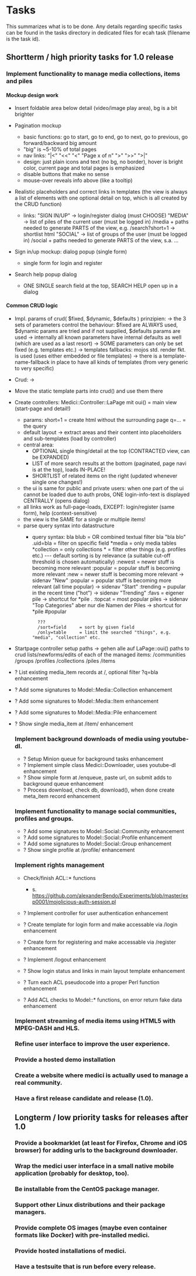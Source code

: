 # Tasks

This summarizes what is to be done. Any details regarding specific tasks
can be found in the tasks directory in dedicated files for ecah task
(filename is the task id).

## Shortterm / high priority tasks for 1.0 release

### Implement functionality to manage media collections, items and piles

#### Mockup design work

- Insert foldable area below detail (video/image play area), bg is a bit brighter

- Pagination mockup
	- basic functions: go to start, go to end, go to next, go to previous, go forward/backward big amount
	- "big" is ~5-10% of total pages
	- nav links: "|<" "<<" "<" "Page x of n" ">" ">>" ">|"
	- design: just plain icons and text (no bg, no border), 
		hover is bright color, current page and total pages is emphasized
	- disable buttons that make no sense
	- mouse-over reveals info above (like a tooltip)

- Realistic placeholders and correct links in templates
	(the view is always a list of elements with one optional detail on top, which is
	all created by the CRUD function)
	- links:
		"SIGN IN/UP" -> login/register dialog (must CHOOSE)
		"MEDIA" -> list of piles of the current user (must be logged in)
			/media
			+ paths needed to generate PARTS of the view, e.g.
				/search?short=1 -> shortlist html
		"SOCIAL" -> list of groups of the user (must be logged in)
			/social
			+ paths needed to generate PARTS of the view, s.a.
				...

- Sign in/up mockup: dialog popup (single form)
	- single form for login and register

- Search help popup dialog
	- ONE SINGLE search field at the top, SEARCH HELP open up in a dialog

#### Common CRUD logic

- Impl. params of crud( $fixed, $dynamic, $defaults ) prinzipien:
	-> the 3 sets of parameters control the behaviour:
			$fixed are ALWAYS used, $dynamic params are tried and if not supplied, $defaults params are used
	-> internally all known parameters have internal defaults as well (which are used as a last resort)
	-> SOME parameters can only be set fixed (e.g. templates etc.)
	-> templates fallbacks: mojos std. render fkt. is used (uses either embedded or file templates)
	-> there is a template-name-fallback in place to have all kinds of templates (from very generic to very specific)

- Crud: <table> -> <div>

- Move the static template parts into crud() and use them there

- Create controllers: Medici::Controller::LaPage mit oui() = main view (start-page and detail!)
	- params:
			short=1 = create html without the surrounding page
			q=... = the query
	- default layout -> extract areas and their content into placeholders and sub-templates (load by controller)
	- central area:
		- OPTIONAL single thing/detail at the top (CONTRACTED view, can be EXPANDED)
		- LIST of more search results at the bottom (paginated, page navi is at the top), loads IN-PLACE!
		- SHORTLIST of related items on the right (updated whenever single one changes!)
	- the ui is same for public and private users: when one part of the ui cannot be loaded
		due to auth probs, ONE login-info-text is displayed CENTRALLY (opens dialog)
	- all links work as full-page-loads, EXCEPT: login/register (same form), help (context-sensitive)
	- the view is the SAME for a single or multiple items!
	- parse query syntax into datastructure
		- query syntax:
				bla blub			= OR combined textual filter
				bla
				"bla blo"
				.uid=bla				= filter on specific field
				*media				= only media tables
				*collection		= only collections
				*<more>				= filter other things (e.g. profiles etc.)
			--- default sorting is by relevance (a suitable cut-off threshold is chosen automatically)
				:newest				= newer stuff is becoming more relevant
				:popular			= popular stuff is becoming more relevant
				:new   				= newer stuff is becoming more relevant
					-> sidenav "New"
				:popular			= popular stuff is becoming more relevant (all time popular)
					-> sidenav "Start"
				:trending			= pupular in the recent time ("hot")
					-> sidenav "Trending"
				:favs 				= eigener pile
					-> shortcut for *pile .
				:topcat				= most popular piles
					-> sidenav "Top Categories" aber nur die Namen der Piles
					-> shortcut for *pile #popular

				???
				/sort=field		= sort by given field
				/only=table		= limit the searched "things", e.g. "media", "collection" etc.

- Startpage controller setup paths -> gehen alle auf LaPage::oui()
		paths to crud lists/newforms/edits of each of the managed items:
			/communities
			/groups
			/profiles
			/collections
			/piles
			/items

- ? List existing media_item records at /, optional filter ?q=bla enhancement
- ? Add some signatures to Model::Media::Collection enhancement
- ? Add some signatures to Model::Media::Item enhancement
- ? Add some signatures to Model::Media::Pile enhancement
- ? Show single media_item at /item/<uid> enhancement

### Implement background downloads of media using youtube-dl.

- ? Setup Minion queue for background tasks enhancement
- ? Implement simple class Medici::Downloader, uses youtube-dl enhancement
- ? Show simple form at /enqueue, paste url, on submit adds to background queue enhancement
- ? Process download, check db, download(), when done create meta_item record enhancement

### Implement functionality to manage social communities, profiles and groups.

- ? Add some signatures to Model::Social::Community enhancement
- ? Add some signatures to Model::Social::Profile enhancement
- ? Add some signatures to Model::Social::Group enhancement
- ? Show single profile at /profile/<uid> enhancement

### Implement rights management

- Check/finish ACL::* functions
	- s. https://github.com/alexanderBendo/Experiments/blob/master/exp0001/mojolicious-auth-session.pl

- ? Implement controller for user authentication enhancement
- ? Create template for login form and make accessable via /login enhancement
- ? Create form for registering and make accessable via /register enhancement
- ? Implement /logout enhancement
- ? Show login status and links in main layout template enhancement
- ? Turn each ACL pseudocode into a proper Perl function enhancement
- ? Add ACL checks to Model::* functions, on error return fake data enhancement

### Implement streaming of media items using HTML5 with MPEG-DASH and HLS.

### Refine user interface to improve the user experience.

### Provide a hosted demo installation

### Create a website where medici is actually used to manage a real community.

### Have a first release candidate and release (1.0).



## Longterm / low priority tasks for releases after 1.0

### Provide a bookmarklet (at least for Firefox, Chrome and iOS browser) for adding urls to the background downloader.

### Wrap the medici user interface in a small native mobile application (probably for desktop, too).

### Be installable from the CentOS package manager.

### Support other Linux distributions and their package managers.

### Provide complete OS images (maybe even container formats like Docker) with pre-installed medici.

### Provide hosted installations of medici.

### Have a testsuite that is run before every release.


















